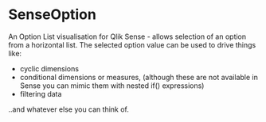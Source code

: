 SenseOption
===========

An Option List visualisation for Qlik Sense - allows selection of an option from a horizontal list. 
The selected option value can be used to drive things like: 

- cyclic dimensions
- conditional dimensions or measures, (although these are not available in Sense you can mimic them with nested if() expressions)
- filtering data
 
..and whatever else you can think of.
